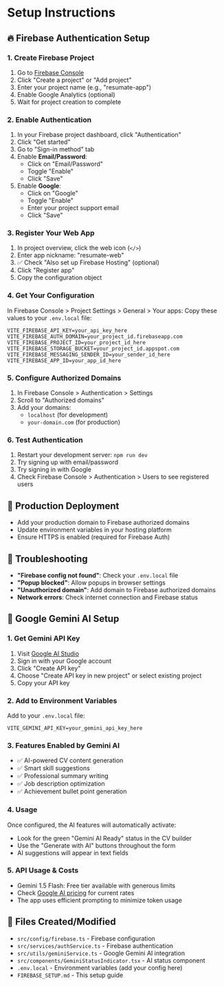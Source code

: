# Setup Instructions

## 🔥 Firebase Authentication Setup

### 1. Create Firebase Project

1. Go to [Firebase Console](https://console.firebase.google.com/)
2. Click "Create a project" or "Add project"
3. Enter your project name (e.g., "resumate-app")
4. Enable Google Analytics (optional)
5. Wait for project creation to complete

### 2. Enable Authentication

1. In your Firebase project dashboard, click "Authentication"
2. Click "Get started"
3. Go to "Sign-in method" tab
4. Enable **Email/Password**:
   - Click on "Email/Password"
   - Toggle "Enable"
   - Click "Save"
5. Enable **Google**:
   - Click on "Google"
   - Toggle "Enable"
   - Enter your project support email
   - Click "Save"

### 3. Register Your Web App

1. In project overview, click the web icon (`</>`)
2. Enter app nickname: "resumate-web"
3. ✅ Check "Also set up Firebase Hosting" (optional)
4. Click "Register app"
5. Copy the configuration object

### 4. Get Your Configuration

In Firebase Console > Project Settings > General > Your apps:
Copy these values to your `.env.local` file:

```env
VITE_FIREBASE_API_KEY=your_api_key_here
VITE_FIREBASE_AUTH_DOMAIN=your_project_id.firebaseapp.com
VITE_FIREBASE_PROJECT_ID=your_project_id_here
VITE_FIREBASE_STORAGE_BUCKET=your_project_id.appspot.com
VITE_FIREBASE_MESSAGING_SENDER_ID=your_sender_id_here
VITE_FIREBASE_APP_ID=your_app_id_here
```

### 5. Configure Authorized Domains

1. In Firebase Console > Authentication > Settings
2. Scroll to "Authorized domains"
3. Add your domains:
   - `localhost` (for development)
   - `your-domain.com` (for production)

### 6. Test Authentication

1. Restart your development server: `npm run dev`
2. Try signing up with email/password
3. Try signing in with Google
4. Check Firebase Console > Authentication > Users to see registered users

## 🚀 Production Deployment

- Add your production domain to Firebase authorized domains
- Update environment variables in your hosting platform
- Ensure HTTPS is enabled (required for Firebase Auth)

## 🔧 Troubleshooting

- **"Firebase config not found"**: Check your `.env.local` file
- **"Popup blocked"**: Allow popups in browser settings
- **"Unauthorized domain"**: Add domain to Firebase authorized domains
- **Network errors**: Check internet connection and Firebase status

## 🤖 Google Gemini AI Setup

### 1. Get Gemini API Key

1. Visit [Google AI Studio](https://makersuite.google.com/app/apikey)
2. Sign in with your Google account
3. Click "Create API key"
4. Choose "Create API key in new project" or select existing project
5. Copy your API key

### 2. Add to Environment Variables

Add to your `.env.local` file:

```env
VITE_GEMINI_API_KEY=your_gemini_api_key_here
```

### 3. Features Enabled by Gemini AI

- ✅ AI-powered CV content generation
- ✅ Smart skill suggestions
- ✅ Professional summary writing
- ✅ Job description optimization
- ✅ Achievement bullet point generation

### 4. Usage

Once configured, the AI features will automatically activate:

- Look for the green "Gemini AI Ready" status in the CV builder
- Use the "Generate with AI" buttons throughout the form
- AI suggestions will appear in text fields

### 5. API Usage & Costs

- Gemini 1.5 Flash: Free tier available with generous limits
- Check [Google AI pricing](https://ai.google.dev/pricing) for current rates
- The app uses efficient prompting to minimize token usage

## 📁 Files Created/Modified

- `src/config/firebase.ts` - Firebase configuration
- `src/services/authService.ts` - Firebase authentication
- `src/utils/geminiService.ts` - Google Gemini AI integration
- `src/components/GeminiStatusIndicator.tsx` - AI status component
- `.env.local` - Environment variables (add your config here)
- `FIREBASE_SETUP.md` - This setup guide
